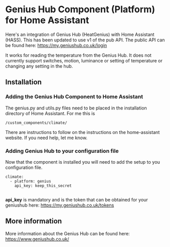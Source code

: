 # Genius Hub Component (Platform) for Home Assistant
Here's an integration of Genius Hub (HeatGenius) with Home Assistant (HASS). This has been updated to use v1 of the pub API. The public API can be found here: https://my.geniushub.co.uk/login

It works for reading the temperature from the Genius Hub. It does not currently support switches, motion, luminance or setting of temperature or changing any setting in the hub.

## Installation
### Adding the Genius Hub Component to Home Assistant
The genius.py and utils.py files need to be placed in the installation directory of Home Assistant. For me this is
```
/custom_components/climate/
``` 
There are instructions to follow on the instructions on the home-assistant website. If you need help, let me know.

### Adding Genius Hub to your configuration file
Now that the component is installed you will need to add the setup to you configuration file.

```
climate:
  - platform: genius
    api_key: keep_this_secret
   
```
**api_key** is mandatory and is the token that can be obtained for your geniushub here: https://my.geniushub.co.uk/tokens


## More information
More information about the Genius Hub can be found here: https://www.geniushub.co.uk/